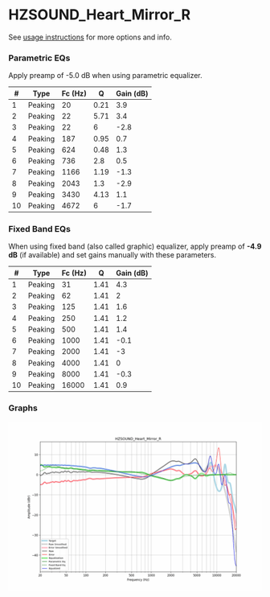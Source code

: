 # HZSOUND_Heart_Mirror_R
See [usage instructions](https://github.com/jaakkopasanen/AutoEq#usage) for more options and info.

### Parametric EQs
Apply preamp of -5.0 dB when using parametric equalizer.

|   # | Type    |   Fc (Hz) |    Q |   Gain (dB) |
|-----|---------|-----------|------|-------------|
|   1 | Peaking |        20 | 0.21 |         3.9 |
|   2 | Peaking |        22 | 5.71 |         3.4 |
|   3 | Peaking |        22 | 6    |        -2.8 |
|   4 | Peaking |       187 | 0.95 |         0.7 |
|   5 | Peaking |       624 | 0.48 |         1.3 |
|   6 | Peaking |       736 | 2.8  |         0.5 |
|   7 | Peaking |      1166 | 1.19 |        -1.3 |
|   8 | Peaking |      2043 | 1.3  |        -2.9 |
|   9 | Peaking |      3430 | 4.13 |         1.1 |
|  10 | Peaking |      4672 | 6    |        -1.7 |

### Fixed Band EQs
When using fixed band (also called graphic) equalizer, apply preamp of **-4.9 dB** (if available) and set gains manually with these parameters.

|   # | Type    |   Fc (Hz) |    Q |   Gain (dB) |
|-----|---------|-----------|------|-------------|
|   1 | Peaking |        31 | 1.41 |         4.3 |
|   2 | Peaking |        62 | 1.41 |         2   |
|   3 | Peaking |       125 | 1.41 |         1.6 |
|   4 | Peaking |       250 | 1.41 |         1.2 |
|   5 | Peaking |       500 | 1.41 |         1.4 |
|   6 | Peaking |      1000 | 1.41 |        -0.1 |
|   7 | Peaking |      2000 | 1.41 |        -3   |
|   8 | Peaking |      4000 | 1.41 |         0   |
|   9 | Peaking |      8000 | 1.41 |        -0.3 |
|  10 | Peaking |     16000 | 1.41 |         0.9 |

### Graphs
![](./HZSOUND_Heart_Mirror_R.png)
